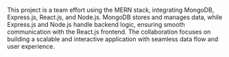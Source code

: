 This project is a team effort using the MERN stack, integrating MongoDB, Express.js, React.js, and Node.js. MongoDB stores and manages data, while Express.js and Node.js handle backend logic, ensuring smooth communication with the React.js frontend. The collaboration focuses on building a scalable and interactive application with seamless data flow and user experience.
